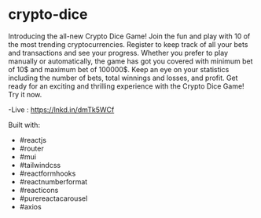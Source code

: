 # crypto-dice

Introducing the all-new Crypto Dice Game! Join the fun and play with 10 of the most trending cryptocurrencies. Register to keep track of all your bets and transactions and see your progress. Whether you prefer to play manually or automatically, the game has got you covered with minimum bet of 10$ and maximum bet of 100000$. Keep an eye on your statistics including the number of bets, total winnings and losses, and profit. Get ready for an exciting and thrilling experience with the Crypto Dice Game! Try it now.

-Live : https://lnkd.in/dmTk5WCf

Built with:

- #reactjs
- #router
- #mui
- #tailwindcss
- #reactformhooks
- #reactnumberformat
- #reacticons
- #purereactacarousel
- #axios

